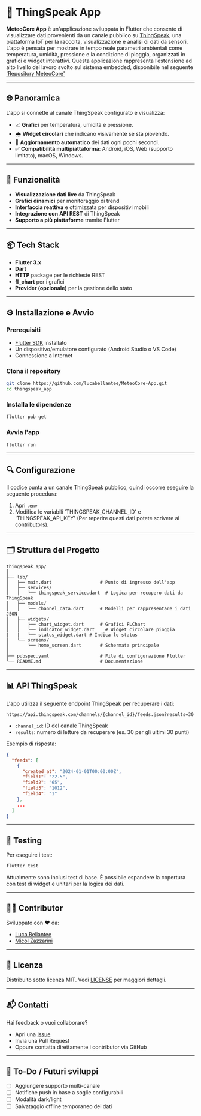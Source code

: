 # 📲 ThingSpeak App

**MeteoCore App** è un'applicazione sviluppata in Flutter che consente di visualizzare dati provenienti da un canale pubblico su [ThingSpeak](https://thingspeak.com/), una piattaforma IoT per la raccolta, visualizzazione e analisi di dati da sensori. L'app è pensata per mostrare in tempo reale parametri ambientali come temperatura, umidità, pressione e la condizione di pioggia, organizzati in grafici e widget interattivi. Questa applicazione rappresenta l’estensione ad alto livello del lavoro svolto sul sistema embedded, disponibile nel seguente ['Repository MeteoCore'](https://github.com/lucabellantee/MeteoCore)


---

## 🌐 Panoramica

L'app si connette al canale ThingSpeak configurato e visualizza:

- 📈 **Grafici** per temperatura, umidità e pressione.
- 🌧️ **Widget circolari** che indicano visivamente se sta piovendo.
- 🔄 **Aggiornamento automatico** dei dati ogni pochi secondi.
- ✅ **Compatibilità multipiattaforma**: Android, iOS, Web (supporto limitato), macOS, Windows.

---

## 🧩 Funzionalità

- **Visualizzazione dati live** da ThingSpeak
- **Grafici dinamici** per monitoraggio di trend
- **Interfaccia reattiva** e ottimizzata per dispositivi mobili
- **Integrazione con API REST** di ThingSpeak
- **Supporto a più piattaforme** tramite Flutter

---


## 📦 Tech Stack

- **Flutter 3.x**
- **Dart**
- **HTTP** package per le richieste REST
- **fl_chart** per i grafici
- **Provider (opzionale)** per la gestione dello stato

---

## ⚙️ Installazione e Avvio

### Prerequisiti

- [Flutter SDK](https://docs.flutter.dev/get-started/install) installato
- Un dispositivo/emulatore configurato (Android Studio o VS Code)
- Connessione a Internet

### Clona il repository

```bash
git clone https://github.com/lucabellantee/MeteoCore-App.git
cd thingspeak_app
```

### Installa le dipendenze

```bash
flutter pub get
```

### Avvia l'app

```bash
flutter run
```

---

## 🔍 Configurazione

Il codice punta a un canale ThingSpeak pubblico, quindi occorre eseguire la seguente procedura:

1. Apri `.env`
2. Modifica le variabili 'THINGSPEAK_CHANNEL_ID' e 'THINGSPEAK_API_KEY' (Per reperire questi dati potete scrivere ai contributors).

---

## 🗂️ Struttura del Progetto

```plaintext
thingspeak_app/
│
├── lib/
│   ├── main.dart                  # Punto di ingresso dell'app
│   ├── services/
│   │   └── thingspeak_service.dart  # Logica per recupero dati da ThingSpeak
│   ├── models/
│   │   └── channel_data.dart      # Modelli per rappresentare i dati JSON
│   ├── widgets/
│   │   ├── chart_widget.dart      # Grafici FLChart
│   │   └── indicator_widget.dart    # Widget circolare pioggia
|   |   └── status_widget.dart # Indica lo status
│   └── screens/
│       └── home_screen.dart       # Schermata principale
│
├── pubspec.yaml                   # File di configurazione Flutter
└── README.md                      # Documentazione
```

---

## 📊 API ThingSpeak

L'app utilizza il seguente endpoint ThingSpeak per recuperare i dati:

```
https://api.thingspeak.com/channels/{channel_id}/feeds.json?results=30
```

- `channel_id`: ID del canale ThingSpeak
- `results`: numero di letture da recuperare (es. 30 per gli ultimi 30 punti)

Esempio di risposta:
```json
{
  "feeds": [
    {
      "created_at": "2024-01-01T00:00:00Z",
      "field1": "22.5",
      "field2": "65",
      "field3": "1012",
      "field4": "1"
    },
    ...
  ]
}
```

---

## 🧪 Testing

Per eseguire i test:

```bash
flutter test
```

Attualmente sono inclusi test di base. È possibile espandere la copertura con test di widget e unitari per la logica dei dati.

---

## 👨‍💻 Contributor

Sviluppato con ❤️ da:

- [Luca Bellantee](https://github.com/lucabellantee)
- [Micol Zazzarini](https://github.com/MicolZazzarini)

---

## 📄 Licenza

Distribuito sotto licenza MIT. Vedi [LICENSE](LICENSE) per maggiori dettagli.

---

## 📬 Contatti

Hai feedback o vuoi collaborare?

- Apri una [Issue](https://github.com/lucabellantee/thingspeak_app/issues)
- Invia una Pull Request
- Oppure contatta direttamente i contributor via GitHub

---

## 🔮 To-Do / Futuri sviluppi

- [ ] Aggiungere supporto multi-canale
- [ ] Notifiche push in base a soglie configurabili
- [ ] Modalità dark/light
- [ ] Salvataggio offline temporaneo dei dati
